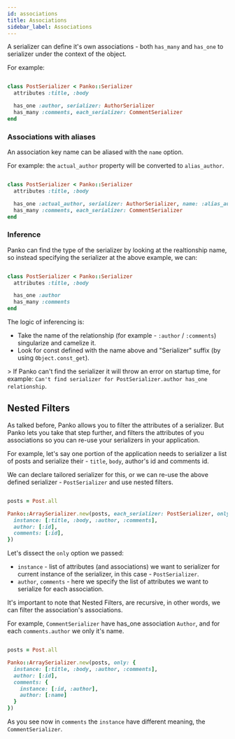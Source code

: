 ```yaml
---
id: associations
title: Associations
sidebar_label: Associations
---
```

A serializer can define it's own associations - both `has_many` and `has_one` to serializer under the context of the object.

For example:

```ruby

class PostSerializer < Panko::Serializer
  attributes :title, :body

  has_one :author, serializer: AuthorSerializer
  has_many :comments, each_serializer: CommentSerializer
end

```

### Associations with aliases

An association key name can be aliased with the `name` option.

For example:
the `actual_author` property will be converted to `alias_author`.

```ruby

class PostSerializer < Panko::Serializer
  attributes :title, :body

  has_one :actual_author, serializer: AuthorSerializer, name: :alias_author
  has_many :comments, each_serializer: CommentSerializer
end

```

### Inference

Panko can find the type of the serializer by looking at the realtionship name, so instead specifying
the serializer at the above example, we can:

```ruby

class PostSerializer < Panko::Serializer
  attributes :title, :body

  has_one :author
  has_many :comments
end

```

The logic of inferencing is:

-   Take the name of the relationship (for example - `:author` / `:comments`) singularize and camelize it.
-   Look for const defined with the name above and "Serializer" suffix (by using `Object.const_get`).

&gt; If Panko can't find the serializer it will throw an error on startup time, for example: `Can't find serializer for PostSerializer.author has_one relationship`.

## Nested Filters

As talked before, Panko allows you to filter the attributes of a serializer.
But Panko lets you take that step further, and filters the attributes of you associations so you can re-use your serializers in your application.

For example, let's say one portion of the application needs to serializer a list of posts and serialize their - `title`, `body`, author's id and comments id.

We can declare tailored serializer for this, or we can re-use the above defined serializer - `PostSerializer` and use nested filters.

```ruby

posts = Post.all

Panko::ArraySerializer.new(posts, each_serializer: PostSerializer, only: {
  instance: [:title, :body, :author, :comments],
  author: [:id],
  comments: [:id],
})

```

Let's dissect the `only` option we passed:

-   `instance` - list of attributes (and associations) we want to serializer for current instance of the serializer, in this case - `PostSerializer`.
-   `author`, `comments` - here we specify the list of attributes we want to serialize for each association.

It's important to note that Nested Filters, are recursive, in other words, we can filter the association's associations.

For example, `CommentSerializer` have has_one association `Author`, and for each `comments.author` we only it's name.

```ruby

posts = Post.all

Panko::ArraySerializer.new(posts, only: {
  instance: [:title, :body, :author, :comments],
  author: [:id],
  comments: {
    instance: [:id, :author],
    author: [:name]
  }
})

```

As you see now in `comments` the `instance` have different meaning, the `CommentSerializer`.
